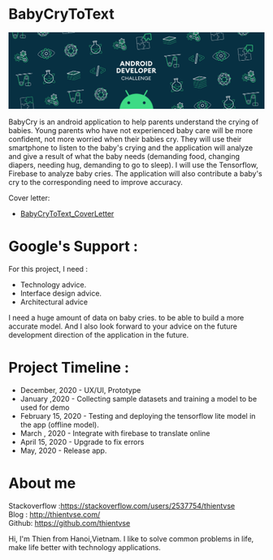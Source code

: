 # BabyCryToText
![Alt text](https://github.com/thientvse/BabyCryToText/blob/master/cover.png?raw=true "Title")

BabyCry is an android application to help parents understand the crying of babies. Young parents who have not experienced baby care will be more confident, not more worried when their babies cry. 
They will use their smartphone to listen to the baby's crying and the application will analyze and give a result of what the baby needs (demanding food, changing diapers, needing hug, demanding to go to sleep).
I will use the Tensorflow, Firebase to analyze baby cries. The application will also contribute a baby's cry to the corresponding need to improve accuracy.

Cover letter: 
* [BabyCryToText_CoverLetter](https://github.com/thientvse/BabyCryToText/blob/master/BabyCryToText_coverLetter.pdf)

# Google's Support :
For this project, I need :
- Technology advice.
- Interface design advice.
- Architectural advice 


I need a huge amount of data on baby cries. to be able to build a more accurate model. And I also look forward to your advice on the future development direction of the application in the future.


# Project Timeline :

- December, 2020 - UX/UI, Prototype <br/>
- January ,2020 - Collecting sample datasets and training a model to be used for demo<br/> 
- February 15, 2020 - Testing and deploying the tensorflow lite model in the app (offline model).<br/>
- March , 2020 - Integrate with firebase to translate online<br/>
- April 15, 2020 - Upgrade to fix errors<br/>
- May, 2020 - Release app.

# About me

Stackoverflow :https://stackoverflow.com/users/2537754/thientvse <br>
Blog : http://thientvse.com/ <br>
Github: https://github.com/thientvse

Hi, I'm Thien from Hanoi,Vietnam. I like to solve common problems in life, make life better with technology applications.

